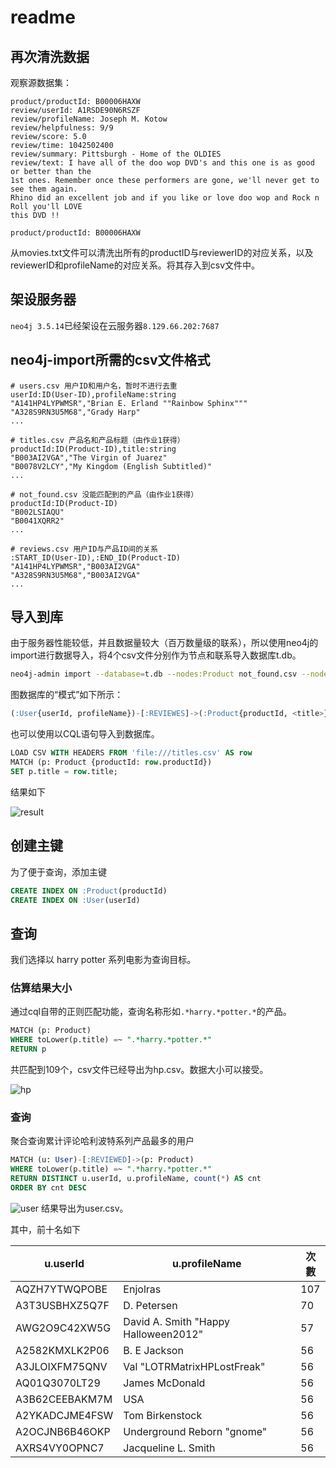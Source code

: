 # readme

## 再次清洗数据

观察源数据集：
```
product/productId: B00006HAXW
review/userId: A1RSDE90N6RSZF
review/profileName: Joseph M. Kotow
review/helpfulness: 9/9
review/score: 5.0
review/time: 1042502400
review/summary: Pittsburgh - Home of the OLDIES
review/text: I have all of the doo wop DVD's and this one is as good or better than the
1st ones. Remember once these performers are gone, we'll never get to see them again.
Rhino did an excellent job and if you like or love doo wop and Rock n Roll you'll LOVE
this DVD !!

product/productId: B00006HAXW
```

从movies.txt文件可以清洗出所有的productID与reviewerID的对应关系，以及reviewerID和profileName的对应关系。将其存入到csv文件中。

## 架设服务器

`neo4j 3.5.14`已经架设在云服务器`8.129.66.202:7687`

## neo4j-import所需的csv文件格式

```
# users.csv 用户ID和用户名，暂时不进行去重
userId:ID(User-ID),profileName:string
"A141HP4LYPWMSR","Brian E. Erland ""Rainbow Sphinx"""
"A328S9RN3U5M68","Grady Harp"
...

# titles.csv 产品名和产品标题（由作业1获得）
productId:ID(Product-ID),title:string
"B003AI2VGA","The Virgin of Juarez"
"B0078V2LCY","My Kingdom (English Subtitled)"
...

# not_found.csv 没能匹配到的产品（由作业1获得）
productId:ID(Product-ID)
"B002LSIAQU"
"B0041XQRR2"
...

# reviews.csv 用户ID与产品ID间的关系
:START_ID(User-ID),:END_ID(Product-ID)
"A141HP4LYPWMSR","B003AI2VGA"
"A328S9RN3U5M68","B003AI2VGA"
...

```

## 导入到库

由于服务器性能较低，并且数据量较大（百万数量级的联系），所以使用neo4j的import进行数据导入，将4个csv文件分别作为节点和联系导入数据库t.db。


```bash
neo4j-admin import --database=t.db --nodes:Product not_found.csv --nodes:Product titles.csv  --nodes:User users.csv --relationships:REVIEWED reviews.csv --ignore-duplicate-nodes=true --high-io=true 
```


图数据库的“模式”如下所示：

```sql
(:User{userId, profileName})-[:REVIEWES]->(:Product{productId, <title>})
```

也可以使用以CQL语句导入到数据库。
```sql
LOAD CSV WITH HEADERS FROM 'file:///titles.csv' AS row
MATCH (p: Product {productId: row.productId})
SET p.title = row.title;
```

结果如下

![result](info.png)

## 创建主键

为了便于查询，添加主键
```sql
CREATE INDEX ON :Product(productId)
CREATE INDEX ON :User(userId)
```    

## 查询

我们选择以 harry potter 系列电影为查询目标。

### 估算结果大小

通过cql自带的正则匹配功能，查询名称形如`.*harry.*potter.*`的产品。

```sql
MATCH (p: Product)
WHERE toLower(p.title) =~ ".*harry.*potter.*" 
RETURN p
```    

共匹配到109个，csv文件已经导出为hp.csv。数据大小可以接受。

![hp](hp.png)

### 查询

聚合查询累计评论哈利波特系列产品最多的用户

```sql
MATCH (u: User)-[:REVIEWED]->(p: Product)
WHERE toLower(p.title) =~ ".*harry.*potter.*" 
RETURN DISTINCT u.userId, u.profileName, count(*) AS cnt
ORDER BY cnt DESC
```    

![user](user.png)
结果导出为user.csv。

其中，前十名如下

| u.userId       | u.profileName                            | 次數 |
| -------------- | ---------------------------------------- | ---- |
| AQZH7YTWQPOBE  | Enjolras                                 | 107  |
| A3T3USBHXZ5Q7F | D. Petersen                              | 70   |
| AWG2O9C42XW5G  | David A. Smith "Happy Halloween2012" | 57   |
| A2582KMXLK2P06 | B. E Jackson                             | 56   |
| A3JLOIXFM75QNV | Val "LOTRMatrixHPLostFreak"          | 56   |
| AQ01Q3070LT29  | James McDonald                           | 56   |
| A3B62CEEBAKM7M | USA                                      | 56   |
| A2YKADCJME4FSW | Tom Birkenstock                          | 56   |
| A2OCJNB6B46OKP | Underground Reborn "gnome"           | 56   |
| AXRS4VY0OPNC7  | Jacqueline L. Smith                      | 56   |